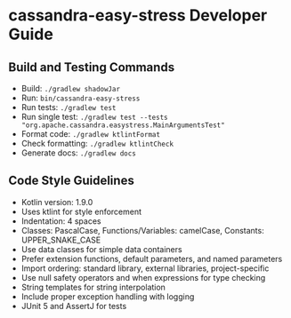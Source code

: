 # cassandra-easy-stress Developer Guide

## Build and Testing Commands
- Build: `./gradlew shadowJar`
- Run: `bin/cassandra-easy-stress`
- Run tests: `./gradlew test`
- Run single test: `./gradlew test --tests "org.apache.cassandra.easystress.MainArgumentsTest"`
- Format code: `./gradlew ktlintFormat`
- Check formatting: `./gradlew ktlintCheck`
- Generate docs: `./gradlew docs`

## Code Style Guidelines
- Kotlin version: 1.9.0
- Uses ktlint for style enforcement
- Indentation: 4 spaces
- Classes: PascalCase, Functions/Variables: camelCase, Constants: UPPER_SNAKE_CASE
- Use data classes for simple data containers
- Prefer extension functions, default parameters, and named parameters
- Import ordering: standard library, external libraries, project-specific
- Use null safety operators and when expressions for type checking
- String templates for string interpolation
- Include proper exception handling with logging
- JUnit 5 and AssertJ for tests